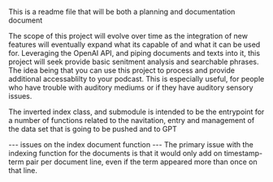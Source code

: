 This is a readme file that will be both a planning and documentation document  

The scope of this project will evolve over time as the integration of new features will eventually expand what its capable of and what it can be used for. Leveraging the OpenAI API, and piping documents and texts into it, this project will seek provide basic senitment analysis and searchable phrases. The idea being that you can use this project to process and provide additional accessablilty to your podcast. This is especially useful, for people who have trouble with auditory mediums or if they have auditory sensory issues.

The inverted index class, and submodule is intended to be the entrypoint for a number of functions related to the navitation, entry and management of the data set that is going to be pushed and to GPT

--- issues on the index document function ---
The primary issue with the indexing function for the documents is that it would only add on timestamp-term pair per document line, even if the term appeared more than once on that line.